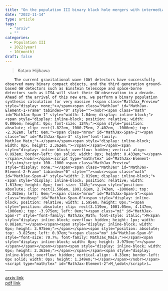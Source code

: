 ```yaml
---
title: "On the population III binary black hole mergers with intermediate mass black holes: dependence on common envelope parameter"
date: "2022-11-14"
type: article
tags:
  - "arxiv"
  - ""
categories:
  - Population III
  - 2022(year)
  - 10(month)
draft: false
---
```


> Kotaro Hijikawa

        The current gravitational wave (GW) detectors have successfully observed many binary compact objects, and the third generation ground-based GW detectors such as Einstein telescope and space-borne detectors such as LISA will start their GW observation in a decade. Ahead of the arrival of this new era, we perform a binary population synthesis calculation for very massive (<span class="MathJax_Preview" style="display: none;"></span><span class="MathJax" id="MathJax-Element-1-Frame" tabindex="0" style=""><nobr><span class="math" id="MathJax-Span-1" style="width: 1.04em; display: inline-block;"><span style="display: inline-block; position: relative; width: 0.806em; height: 0px; font-size: 124%;"><span style="position: absolute; clip: rect(1.822em, 1000.75em, 2.402em, -1000em); top: -2.362em; left: 0em;"><span class="mrow" id="MathJax-Span-2"><span class="mo" id="MathJax-Span-3" style="font-family: MathJax_Main;">∼</span></span><span style="display: inline-block; width: 0px; height: 2.362em;"></span></span></span><span style="display: inline-block; overflow: hidden; vertical-align: 0.093em; border-left: 0px solid; width: 0px; height: 0.433em;"></span></span></nobr></span><script type="math/tex" id="MathJax-Element-1">\sim</script> 100--1000 <span class="MathJax_Preview" style="display: none;"></span><span class="MathJax" id="MathJax-Element-2-Frame" tabindex="0" style=""><nobr><span class="math" id="MathJax-Span-4" style="width: 2.019em; display: inline-block;"><span style="display: inline-block; position: relative; width: 1.613em; height: 0px; font-size: 124%;"><span style="position: absolute; clip: rect(1.506em, 1001.61em, 2.743em, -1000em); top: -2.362em; left: 0em;"><span class="mrow" id="MathJax-Span-5"><span class="msubsup" id="MathJax-Span-6"><span style="display: inline-block; position: relative; width: 1.595em; height: 0px;"><span style="position: absolute; clip: rect(3.119em, 1001.05em, 4.147em, -1000em); top: -3.975em; left: 0em;"><span class="mi" id="MathJax-Span-7" style="font-family: MathJax_Math; font-style: italic;">M<span style="display: inline-block; overflow: hidden; height: 1px; width: 0.081em;"></span></span><span style="display: inline-block; width: 0px; height: 3.975em;"></span></span><span style="position: absolute; top: -3.825em; left: 0.97em;"><span class="mo" id="MathJax-Span-8" style="font-size: 70.7%; font-family: MathJax_Main;">⊙</span><span style="display: inline-block; width: 0px; height: 3.975em;"></span></span></span></span></span><span style="display: inline-block; width: 0px; height: 2.362em;"></span></span></span><span style="display: inline-block; overflow: hidden; vertical-align: -0.33em; border-left: 0px solid; width: 0px; height: 1.249em;"></span></span></nobr></span><script type="math/tex" id="MathJax-Element-2">M_\odot</script>)…

---

[arxiv link](https://arxiv.org/abs/2211.07496)  
[pdf link](https://arxiv.org/pdf/2211.07496)  
